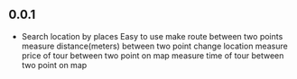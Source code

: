 ## 0.0.1

* Search location by places
Easy to use
make route between two points
measure distance(meters) between two point
change location
measure price of tour between two point on map
measure time of tour between two point on map
